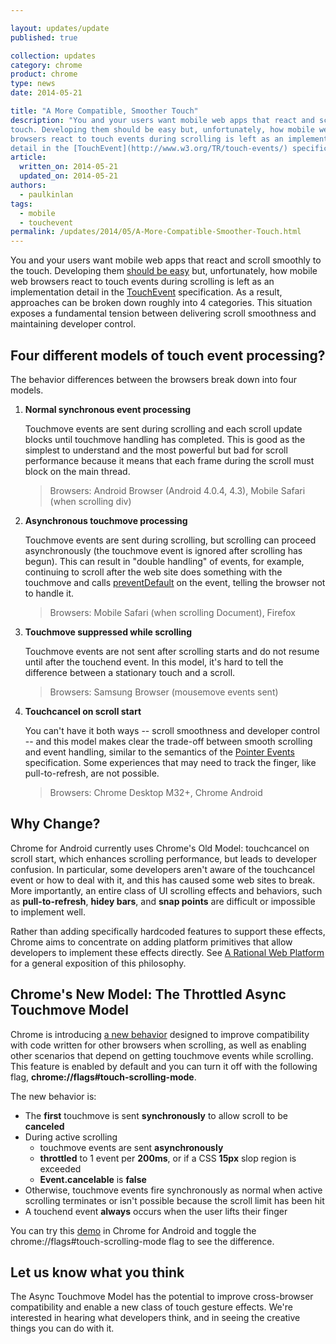 ```yaml
---

layout: updates/update
published: true

collection: updates
category: chrome
product: chrome
type: news
date: 2014-05-21

title: "A More Compatible, Smoother Touch"
description: "You and your users want mobile web apps that react and scroll smoothly to the 
touch. Developing them should be easy but, unfortunately, how mobile web 
browsers react to touch events during scrolling is left as an implementation 
detail in the [TouchEvent](http://www.w3.org/TR/touch-events/) specification. "
article:
  written_on: 2014-05-21
  updated_on: 2014-05-21
authors:
  - paulkinlan
tags:
  - mobile
  - touchevent
permalink: /updates/2014/05/A-More-Compatible-Smoother-Touch.html
---
```

You and your users want mobile web apps that react and scroll smoothly to the 
touch. Developing them [should be easy](https://developers.google.com/web/fundamentals/documentation/user-input/touch-input/) but, unfortunately, how mobile web 
browsers react to touch events during scrolling is left as an implementation 
detail in the [TouchEvent](http://www.w3.org/TR/touch-events/) specification. As 
a result, approaches can be broken down roughly into 4 categories. This 
situation exposes a fundamental tension between delivering scroll smoothness and 
maintaining developer control. 

## Four different models of touch event processing?

The behavior differences between the browsers break down into four models.

1. **Normal synchronous event processing**

    Touchmove events are sent during scrolling and each scroll update blocks until touchmove handling has completed. This is good as the simplest to understand and the most powerful but bad for scroll performance because it means that each frame during the scroll must block on the main thread.
   
    > Browsers: Android Browser (Android 4.0.4, 4.3), Mobile Safari (when 
      scrolling div)

1. **Asynchronous touchmove processing**

    Touchmove events are sent during scrolling, but scrolling can proceed asynchronously (the touchmove event is ignored after scrolling has begun). This can result in "double handling" of events, for example, continuing to  scroll after the web site does something with the touchmove and calls [preventDefault](https://developer.mozilla.org/en-US/docs/Web/API/event.preventDefault) on the event, telling the browser not to handle it.

    > Browsers: Mobile Safari (when scrolling Document), Firefox

1. **Touchmove suppressed while scrolling**

    Touchmove events are not sent after scrolling starts and do not resume until after the touchend event. In this model, it's hard to tell the difference between a stationary touch and a scroll.

    > Browsers: Samsung Browser (mousemove events sent)

1. **Touchcancel on scroll start**

    You can't have it both ways -- scroll smoothness and developer control -- and this model makes clear the trade-off between smooth scrolling and event handling, similar to the semantics of the [Pointer Events](http://www.w3.org/TR/pointerevents/) specification. Some experiences that may need to track the finger, like pull-to-refresh, are not possible.

    > Browsers: Chrome Desktop M32+, Chrome Android

## Why Change?

Chrome for Android currently uses Chrome's Old Model: touchcancel on scroll 
start, which enhances scrolling performance, but leads to developer confusion. 
In particular, some developers aren't aware of the touchcancel event or how to 
deal with it, and this has caused some web sites to break. More importantly, an 
entire class of UI scrolling effects and behaviors, such as **pull-to-refresh**, 
**hidey bars**, and **snap points** are difficult or impossible to implement 
well.

Rather than adding specifically hardcoded features to support these effects, 
Chrome aims to concentrate on adding platform primitives that allow developers 
to implement these effects directly. See [A Rational Web 
Platform](https://groups.google.com/a/chromium.org/forum/#!topic/blink-dev/4jBAnIVwrt0) 
for a general exposition of this philosophy.

## Chrome's New Model: The Throttled Async Touchmove Model

Chrome is introducing [a new 
behavior](https://groups.google.com/a/chromium.org/forum/#!topic/blink-dev/wHnyukcYBcA) 
designed to improve compatibility with code written for other browsers when 
scrolling, as well as enabling other scenarios that depend on getting touchmove 
events while scrolling. This feature is enabled by default and you can turn it 
off with the following flag,  **chrome://flags\#touch-scrolling-mode**.

The new behavior is:

* The **first** touchmove is sent **synchronously** to allow scroll to be 
  **canceled**
* During active scrolling
    * touchmove events are sent **asynchronously**
    * **throttled** to 1 event per **200ms**, or if a CSS **15px** slop region 
      is exceeded
    * **Event.cancelable** is **false**
* Otherwise, touchmove events fire synchronously as normal when active scrolling 
  terminates or isn't possible because the scroll limit has been hit
* A touchend event **always** occurs when the user lifts their finger

You can try this [demo](http://www.rbyers.net/touchevent-scroll.html) in Chrome for Android and toggle the 
chrome://flags\#touch-scrolling-mode flag to see the difference.

## Let us know what you think

The Async Touchmove Model has the potential to improve cross-browser 
compatibility and enable a new class of touch gesture effects. We're interested 
in hearing what developers think, and in seeing the creative things you can do 
with it. 

